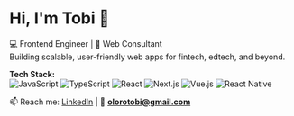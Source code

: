 # Hi, I'm Tobi 👋

💻 Frontend Engineer | 🚀 Web Consultant  
Building scalable, user-friendly web apps for fintech, edtech, and beyond.  

**Tech Stack:**  
![JavaScript](https://img.shields.io/badge/-JavaScript-333?style=flat&logo=javascript) 
![TypeScript](https://img.shields.io/badge/-TypeScript-333?style=flat&logo=typescript) 
![React](https://img.shields.io/badge/-React-333?style=flat&logo=react) 
![Next.js](https://img.shields.io/badge/-Next.js-333?style=flat&logo=next.js) 
![Vue.js](https://img.shields.io/badge/-Vue.js-333?style=flat&logo=vue.js) 
![React Native](https://img.shields.io/badge/-React%20Native-333?style=flat&logo=react)  

📫 Reach me: [LinkedIn](www.linkedin.com/in/oluwatobi-oloro-gmnse-429624170) | 📧 **olorotobi@gmail.com**

